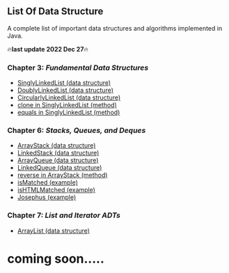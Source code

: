 ## List Of Data Structure
A complete list of important data structures and algorithms implemented in Java.

🔥**last update 2022 Dec 27**🔥

### **Chapter 3**: ***Fundamental Data Structures***
  - [SinglyLinkedList (data structure)](chapter3/Fundamental%20Data%20Structures/SinglyLinkedList.java)
  - [DoublyLinkedList (data structure)](chapter3/Fundamental%20Data%20Structures/DoublyLinkedList.java)
  - [CircularlyLinkedList (data structure)](chapter3/Fundamental%20Data%20Structures/CircularlyLinkedList.java)
  - [clone in SinglyLinkedList (method)](chapter3/Fundamental%20Data%20Structures/clone.java)
  - [equals in SinglyLinkedList (method)](chapter3/Fundamental%20Data%20Structures/equals.java)

### **Chapter 6**: ***Stacks, Queues, and Deques***
  - [ArrayStack (data structure)](Chapter6/Stacks,%20Queues,%20and%20Deques/Stack/ArrayStack.java)
  - [LinkedStack (data structure)](Chapter6/Stacks,%20Queues,%20and%20Deques/LinkedStack/LinkedStack.java)
  - [ArrayQueue (data structure)](Chapter6/Stacks,%20Queues,%20and%20Deques/Queue/ArrayQueue.java)
  - [LinkedQueue (data structure)](Chapter6/Stacks,%20Queues,%20and%20Deques/Queue/LinkedQueue.java)
  - [reverse in ArrayStack (method)](Chapter6/Stacks,%20Queues,%20and%20Deques/reverse.java)
  - [isMatched (example)](Chapter6/Stacks,%20Queues,%20and%20Deques/Examples/isMatched.java)
  - [isHTMLMatched (example)](Chapter6/Stacks,%20Queues,%20and%20Deques/Examples/isHTMLMatched.java)
  - [Josephus (example)](Chapter6/Stacks,%20Queues,%20and%20Deques/Examples/Josephus.java)

### **Chapter 7**: ***List and Iterator ADTs***
  - [ArrayList (data structure)](Chapter7/List%20and%20Iterator%20ADTs/ArrayList.java)
  
# coming soon.....
